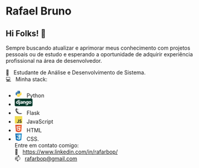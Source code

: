 # Rafael Bruno

## Hi Folks! 👋

Sempre buscando atualizar e aprimorar meus conhecimento com projetos pessoais ou de estudo e esperando a oportunidade de adquirir experiência profissional na área de desenvolvedor. 

 :rocket:  &nbsp; Estudante de Análise e Desenvolvimento de Sistema.
 <br/> :computer: &nbsp; Minha stack: 
 - <img src="https://raw.githubusercontent.com/devicons/devicon/master/icons/python/python-original.svg" alt="python" width="20" height="20"/> &nbsp; Python
 - <img src="https://github.com/rafarbop/rafarbop/blob/main/django-logo.png" alt="django" height="20"/>
 - <img src="https://raw.githubusercontent.com/devicons/devicon/master/icons/flask/flask-original.svg" alt="flask" width="20" height="20"/> &nbsp; Flask
 - <img src="https://raw.githubusercontent.com/devicons/devicon/master/icons/javascript/javascript-original.svg" alt="javascript" width="20" height="20"/> &nbsp; JavaScript
 - <img src="https://raw.githubusercontent.com/devicons/devicon/master/icons/html5/html5-original.svg" alt="html" width="20" height="20"/> &nbsp; HTML
 - <img src="https://raw.githubusercontent.com/devicons/devicon/master/icons/css3/css3-original.svg" alt="css" width="20" height="20"/> &nbsp; CSS.
 <br/> Entre em contato comigo:
 <br/> 🔗 &nbsp; https://www.linkedin.com/in/rafarbop/
 <br/> 📫 &nbsp; rafarbop@gmail.com


<!--
**rafarbop/rafarbop** is a ✨ _special_ ✨ repository because its `README.md` (this file) appears on your GitHub profile.

Here are some ideas to get you started:

- 🔭 I’m currently working on ...
- 🌱 I’m currently learning ...
- 👯 I’m looking to collaborate on ...
- 🤔 I’m looking for help with ...
- 💬 Ask me about ...
- 📫 How to reach me: ...
- 😄 Pronouns: ...
- ⚡ Fun fact: ...
-->
